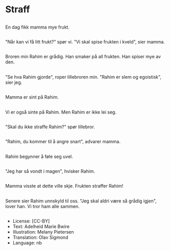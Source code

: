 # Straff

##
En dag fikk mamma mye frukt.

##
"Når kan vi få litt frukt?" spør vi. "Vi skal spise frukten i kveld", sier mamma.

##
Broren min Rahim er grådig. Han smaker på all frukten. Han spiser mye av den.

##
"Se hva Rahim gjorde", roper lillebroren min. "Rahim er slem og egoistisk", sier jeg.

##
Mamma er sint på Rahim.

##
Vi er også sinte på Rahim. Men Rahim er ikke lei seg.

##
"Skal du ikke straffe Rahim?" spør lillebror.

##
"Rahim, du kommer til å angre snart", advarer mamma.

##
Rahim begynner å føle seg uvel.

##
"Jeg har så vondt i magen", hvisker Rahim.

##
Mamma visste at dette ville skje. Frukten straffer Rahim!

##
Senere sier Rahim unnskyld til oss. "Jeg skal aldri være så grådig igjen", lover han. Vi tror ham alle sammen.

##
* License: [CC-BY]
* Text: Adelheid Marie Bwire
* Illustration: Melany Pietersen
* Translation: Olav Sigmond
* Language: nb
